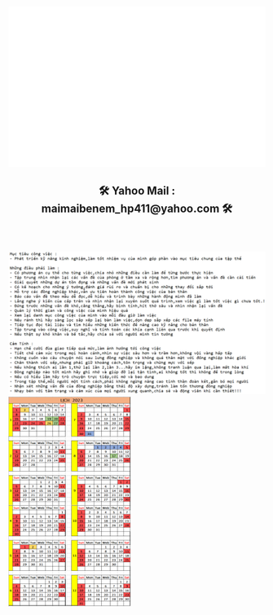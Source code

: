 
  <img src="svg/trungquandev.svg" width="1200" />

<h2 align="center">🛠 Yahoo Mail : maimaibenem_hp411@yahoo.com 🛠</h2>
  <br>
  <h2 align="left"><img src="images/Anlx.PNG" width="760"/> <align="right"><img src="images/Lich_2023.png" width="240"/>


